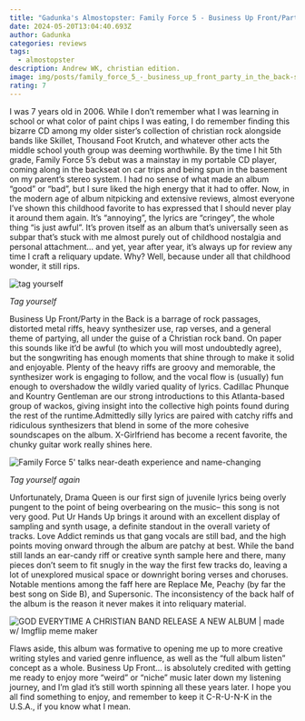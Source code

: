 ```yaml
---
title: "Gadunka's Almostopster: Family Force 5 - Business Up Front/Party in the Back"
date: 2024-05-20T13:04:40.693Z
author: Gadunka
categories: reviews
tags:
  - almostopster
description: Andrew WK, christian edition.
image: img/posts/family_force_5_-_business_up_front_party_in_the_back-scaled-1.jpg
rating: 7
---
```

<!--StartFragment-->

I was 7 years old in 2006. While I don’t remember what I was learning in school or what color of paint chips I was eating, I do remember finding this bizarre CD among my older sister’s collection of christian rock alongside bands like Skillet, Thousand Foot Krutch, and whatever other acts the middle school youth group was deeming worthwhile. By the time I hit 5th grade, Family Force 5’s debut was a mainstay in my portable CD player, coming along in the backseat on car trips and being spun in the basement on my parent’s stereo system. I had no sense of what made an album “good” or “bad”, but I sure liked the high energy that it had to offer. Now, in the modern age of album nitpicking and extensive reviews, almost everyone I’ve shown this childhood favorite to has expressed that I should never play it around them again. It’s “annoying”, the lyrics are “cringey”, the whole thing “is just awful”. It’s proven itself as an album that’s universally seen as subpar that’s stuck with me almost purely out of childhood nostalgia and personal attachment… and yet, year after year, it’s always up for review any time I craft a reliquary update. Why? Well, because under all that childhood wonder, it still rips. 

![](img/posts/family_force_5_-_business_up_front_party_in_the_back-scaled-1.jpg "tag yourself")

*T﻿ag yourself*



Business Up Front/Party in the Back is a barrage of rock passages, distorted metal riffs, heavy synthesizer use, rap verses, and a general theme of partying, all under the guise of a Christian rock band. On paper this sounds like it’d be awful (to which you will most undoubtedly agree), but the songwriting has enough moments that shine through to make it solid and enjoyable. Plenty of the heavy riffs are groovy and memorable, the synthesizer work is engaging to follow, and the vocal flow is (usually) fun enough to overshadow the wildly varied quality of lyrics. Cadillac Phunque and Kountry Gentleman are our strong introductions to this Atlanta-based group of wackos, giving insight into the collective high points found during the rest of the runtime.Admittedly silly lyrics are paired with catchy riffs and ridiculous synthesizers that blend in some of the more cohesive soundscapes on the album. X-Girlfriend has become a recent favorite, the chunky guitar work really shines here. 

<!--StartFragment-->

![Family Force 5' talks near-death experience and name-changing](https://s.hdnux.com/photos/14/20/72/3215033/4/rawImage.jpg)

*T﻿ag yourself again*

Unfortunately, Drama Queen is our first sign of juvenile lyrics being overly pungent to the point of being overbearing on the music– this song is not very good. Put Ur Hands Up brings it around with an excellent display of sampling and synth usage, a definite standout in the overall variety of tracks. Love Addict reminds us that gang vocals are still bad, and the high points moving onward through the album are patchy at best. While the band still lands an ear-candy riff or creative synth sample here and there, many pieces don’t seem to fit snugly in the way the first few tracks do, leaving a lot of unexplored musical space or downright boring verses and choruses. Notable mentions among the faff here are Replace Me, Peachy (by far the best song on Side B), and Supersonic. The inconsistency of the back half of the album is the reason it never makes it into reliquary material. 

<!--StartFragment-->

![GOD EVERYTIME A CHRISTIAN BAND RELEASE A NEW ALBUM | made w/ Imgflip meme maker](https://i.imgflip.com/8qo6n5.jpg)

<!--EndFragment-->

Flaws aside, this album was formative to opening me up to more creative writing styles and varied genre influence, as well as the “full album listen” concept as a whole. Business Up Front… is absolutely credited with getting me ready to enjoy more “weird” or “niche” music later down my listening journey, and I’m glad it’s still worth spinning all these years later. I hope you all find something to enjoy, and remember to keep it C-R-U-N-K in the U.S.A., if you know what I mean.

<!--EndFragment-->